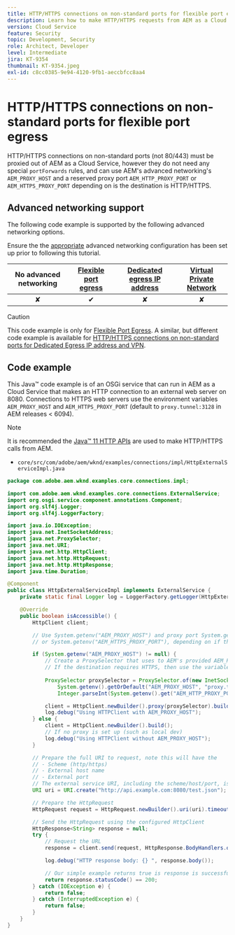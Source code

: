 ```yaml
---
title: HTTP/HTTPS connections on non-standard ports for flexible port egress
description: Learn how to make HTTP/HTTPS requests from AEM as a Cloud Service to external web services running on non-standard ports for Flexible Port Egress.
version: Cloud Service
feature: Security
topic: Development, Security
role: Architect, Developer
level: Intermediate
jira: KT-9354
thumbnail: KT-9354.jpeg
exl-id: c8cc0385-9e94-4120-9fb1-aeccbfcc8aa4
---
```

# HTTP/HTTPS connections on non-standard ports for flexible port egress

HTTP/HTTPS connections on non-standard ports (not 80/443) must be proxied out of AEM as a Cloud Service, however they do not need any special `portForwards` rules, and can use AEM's advanced networking's `AEM_PROXY_HOST` and a reserved proxy port `AEM_HTTP_PROXY_PORT` or `AEM_HTTPS_PROXY_PORT` depending on is the destination is HTTP/HTTPS.

## Advanced networking support

The following code example is supported by the following advanced networking options.

Ensure the the [appropriate](../advanced-networking.md#advanced-networking) advanced networking configuration has been set up prior to following this tutorial.

| No advanced networking | [Flexible port egress](../flexible-port-egress.md) | [Dedicated egress IP address](../dedicated-egress-ip-address.md) | [Virtual Private Network](../vpn.md) |
|:-----:|:-----:|:------:|:---------:|
| &#10008; | &#10004; | &#10008; | &#10008; |

>[!CAUTION]
>
> This code example is only for [Flexible Port Egress](../flexible-port-egress.md). A similar, but different code example is available for [HTTP/HTTPS connections on non-standard ports for Dedicated Egress IP address and VPN](./http-dedicated-egress-ip-vpn.md).

## Code example

This Java&trade; code example is of an OSGi service that can run in AEM as a Cloud Service that makes an HTTP connection to an external web server on 8080. Connections to HTTPS web servers use the environment variables `AEM_PROXY_HOST` and `AEM_HTTPS_PROXY_PORT` (default to `proxy.tunnel:3128` in AEM releases < 6094).

>[!NOTE]
> It is recommended the [Java&trade; 11 HTTP APIs](https://docs.oracle.com/en/java/javase/11/docs/api/java.net.http/java/net/http/package-summary.html) are used to make HTTP/HTTPS calls from AEM.

+ `core/src/com/adobe/aem/wknd/examples/connections/impl/HttpExternalServiceImpl.java`

```java
package com.adobe.aem.wknd.examples.core.connections.impl;

import com.adobe.aem.wknd.examples.core.connections.ExternalService;
import org.osgi.service.component.annotations.Component;
import org.slf4j.Logger;
import org.slf4j.LoggerFactory;

import java.io.IOException;
import java.net.InetSocketAddress;
import java.net.ProxySelector;
import java.net.URI;
import java.net.http.HttpClient;
import java.net.http.HttpRequest;
import java.net.http.HttpResponse;
import java.time.Duration;

@Component
public class HttpExternalServiceImpl implements ExternalService {
    private static final Logger log = LoggerFactory.getLogger(HttpExternalServiceImpl.class);

    @Override
    public boolean isAccessible() {
        HttpClient client;

        // Use System.getenv("AEM_PROXY_HOST") and proxy port System.getenv("AEM_HTTP_PROXY_PORT") 
        // or System.getenv("AEM_HTTPS_PROXY_PORT"), depending on if the destination requires HTTP/HTTPS

        if (System.getenv("AEM_PROXY_HOST") != null) {
            // Create a ProxySelector that uses to AEM's provided AEM_PROXY_HOST, with a fallback of proxy.tunnel, and proxy port using the AEM_HTTP_PROXY_PORT variable. 
            // If the destination requires HTTPS, then use the variable AEM_HTTPS_PROXY_PORT instead of AEM_HTTP_PROXY_PORT.
 
            ProxySelector proxySelector = ProxySelector.of(new InetSocketAddress(
                System.getenv().getOrDefault("AEM_PROXY_HOST", "proxy.tunnel"), 
                Integer.parseInt(System.getenv().get("AEM_HTTP_PROXY_PORT"))));

            client = HttpClient.newBuilder().proxy(proxySelector).build();
            log.debug("Using HTTPClient with AEM_PROXY_HOST");
        } else {
            client = HttpClient.newBuilder().build();
            // If no proxy is set up (such as local dev)
            log.debug("Using HTTPClient without AEM_PROXY_HOST");
        }

        // Prepare the full URI to request, note this will have the
        // - Scheme (http/https)
        // - External host name
        // - External port
        // The external service URI, including the scheme/host/port, is defined in code, and NOT in Cloud Manager portForwards rules.
        URI uri = URI.create("http://api.example.com:8080/test.json");

        // Prepare the HttpRequest
        HttpRequest request = HttpRequest.newBuilder().uri(uri).timeout(Duration.ofSeconds(2)).build();

        // Send the HttpRequest using the configured HttpClient
        HttpResponse<String> response = null;
        try {
            // Request the URL
            response = client.send(request, HttpResponse.BodyHandlers.ofString());

            log.debug("HTTP response body: {} ", response.body());

            // Our simple example returns true is response is successful! (200 status code)
            return response.statusCode() == 200;
        } catch (IOException e) {
            return false;
        } catch (InterruptedException e) {
            return false;
        }
    }
}
```
